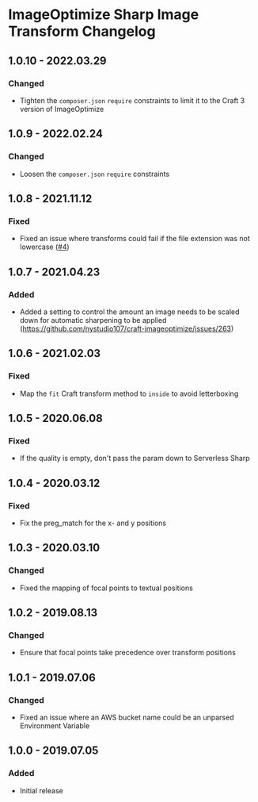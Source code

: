 # ImageOptimize Sharp Image Transform Changelog

## 1.0.10 - 2022.03.29

### Changed

* Tighten the `composer.json` `require` constraints to limit it to the Craft 3 version of ImageOptimize

## 1.0.9 - 2022.02.24

### Changed

* Loosen the `composer.json` `require` constraints

## 1.0.8 - 2021.11.12
### Fixed
* Fixed an issue where transforms could fail if the file extension was not lowercase ([#4](https://github.com/nystudio107/craft-imageoptimize-sharp/issues/4))

## 1.0.7 - 2021.04.23
### Added
* Added a setting to control the amount an image needs to be scaled down for automatic sharpening to be applied (https://github.com/nystudio107/craft-imageoptimize/issues/263)

## 1.0.6 - 2021.02.03
### Fixed
* Map the `fit` Craft transform method to `inside` to avoid letterboxing

## 1.0.5 - 2020.06.08
### Fixed
* If the quality is empty, don't pass the param down to Serverless Sharp

## 1.0.4 - 2020.03.12
### Fixed
* Fix the preg_match for the x- and y positions

## 1.0.3 - 2020.03.10
### Changed
* Fixed the mapping of focal points to textual positions

## 1.0.2 - 2019.08.13
### Changed
* Ensure that focal points take precedence over transform positions

## 1.0.1 - 2019.07.06
### Changed
* Fixed an issue where an AWS bucket name could be an unparsed Environment Variable

## 1.0.0 - 2019.07.05
### Added
- Initial release
